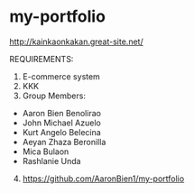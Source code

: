 # my-portfolio
http://kainkaonkakan.great-site.net/

REQUIREMENTS:
1. E-commerce system
2. KKK
3. Group Members:
  * Aaron Bien Benolirao
  * John Michael Azuelo
  * Kurt Angelo Belecina
  * Aeyan Zhaza Beronilla
  * Mica Bulaon
  * Rashlanie Unda
4. https://github.com/AaronBien1/my-portfolio
